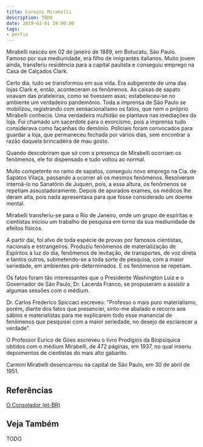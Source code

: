 ```yaml
---
title: Carmini Mirabelli
description: TODO
date: 2019-02-01 19:00:00
tags: 
- perfis
---
```



Mirabelli nasceu em 02 de janeiro de 1889, em Botucatu, São Paulo. Famoso por sua mediunidade, era filho de imigrantes italianos. Muito jovem ainda, transferiu residência para a capital paulista e conseguiu emprego na Casa de Calçados Clark.

Certo dia, tudo se transformou em sua vida. Era subgerente de uma das lojas Clark e, então, aconteceram os fenômenos. As caixas de sapato voavam das prateleiras, como se tivessem asas; estabeleceu-se no ambiente um verdadeiro pandemônio. Toda a imprensa de São Paulo se mobilizou, registrando com sensacionalismo os fatos, que nem o próprio Mirabelli conhecia. Uma verdadeira multidão se plantava nas imediações da loja. Foi chamado um sacerdote para o exorcismo, pois a imprensa tudo considerava como façanhas do demônio. Policiais foram convocados para guardar a loja, que permaneceu fechada por vários dias, sem encontrar a razão daquela brincadeira de mau gosto.

Quando descobriram que só com a presença de Mirabelli ocorriam os fenômenos, ele foi dispensado e tudo voltou ao normal.

Muito competente no ramo de sapatos, conseguiu novo emprego na Cia. de Sapatos Vilaça, passando a ocorrer ali os mesmos fenômenos. Resolveram interná-lo no Sanatório de Juqueri, pois, a essa altura, os fenômenos se repetiam assustadoramente. Depois de apurados exames, os médicos lhe deram alta, pois nada apresentava para que fosse considerado um doente mental.

Mirabelli transferiu-se para o Rio de Janeiro, onde um grupo de espíritas e cientistas iniciou um trabalho de pesquisa em torno da sua mediunidade de efeitos físicos.

A partir daí, foi alvo de toda espécie de provas por famosos cientistas, nacionais e estrangeiros. Produziu fenômenos de materialização de Espíritos à luz do dia, fenômenos de levitação, de transportes, de voz direta e tantos outros, submetendo-se a toda sorte de pesquisa, com a maior seriedade, em ambientes pré-determinados. E os fenômenos se repetiam.

Os fatos foram tão interessantes que o Presidente Washington Luiz e o Governador de São Paulo, Dr. Lacerda Franco, se propuseram a assistir a algumas sessões com o médium.

Dr. Carlos Frederico Spiccaci escreveu: "Professo o mais puro materialismo, porém, diante dos fatos que presenciei, sinto-me abalado e recorro aos sábios e materialistas para me explicarem todo esse manancial de fenômenos que pesquisei com a maior seriedade, no desejo de esclarecer a verdade".

O Professor Eurico de Góes escreveu o livro Prodígios da Biopsíquica obtidos com o médium Mirabelli, de 472 páginas, em 1937, no qual inseriu depoimentos de cientistas do mais alto gabarito.

Carmini Mirabelli desencarnou na capital de São Paulo, em 30 de abril de 1951.


## Referências
[O Consolador (pt-BR)](http://www.oconsolador.com.br/linkfixo/biografias/carmini.html)

## Veja Também
TODO


